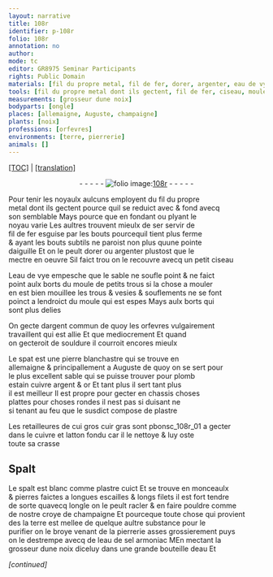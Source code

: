 ```yaml
---
layout: narrative
title: 108r
identifier: p-108r
folio: 108r
annotation: no
author:
mode: tc
editor: GR8975 Seminar Participants
rights: Public Domain
materials: [fil du propre metal, fil de fer, dorer, argenter, eau de vye, argent commun, souldure, spat, pierre blanchastre, plomb, estain, cuivre, argent, or, plastre, cuir gras, cuivre et latton fondu, crasse, Spalt, spalt, plastre cuict, pierres, croye de champaigne, eau de sel armoniac, eau]
tools: [fil du propre metal dont ils gectent, fil de fer, ciseau, moule, ongle, bouteille]
measurements: [grosseur dune noix]
bodyparts: [ongle]
places: [allemaigne, Auguste, champaigne]
plants: [noix]
professions: [orfevres]
environments: [terre, pierrerie]
animals: []
---
```


 <p><a href="{{ site.baseurl }}/diplomatic/">[TOC]</a> | <a href="{{ site.baseurl }}/texts/p-108r_tl/" target="_blank">[translation]</a></p><div class="folio" align="center">- - - - - <a href="http://gallica.bnf.fr/ark:/12148/btv1b10500001g/f221.image" target="_blank"><img src="https://cu-mkp.github.io/2017-workshop-edition/assets/photo-icon.png" alt="folio image: " style="display:inline-block; margin-bottom:-3px;"/>108r</a> - - - - - </div>  
  
Pour tenir les noyaulx aulcuns employent du <span class="tl"><span class="m">fil du propre<br/> metal</span> dont ils gectent</span> pource quil se reduict <span class="del">avec</span> & fond avecq<br/> son semblable Mays pource que en fondant ou plyant le<br/> noyau varie Les aultres trouvent mieulx de se<span class="del">r</span> servir de<br/> <span class="tl"><span class="m">fil de fer</span></span> esguise par les bouts pourcequil tient plus ferme<br/> & ayant les bouts subtils ne paroist non plus quune pointe<br/> daiguille Et on le peult <span class="m">dorer</span> ou <span class="m">argenter</span> plustost que le<br/> mectre en oeuvre Sil faict trou on le recouvre avecq un petit <span class="tl">ciseau</span>
 
L<span class="m">eau de vye</span> empesche que le sable ne soufle point & ne faict<br/> point aulx borts du <span class="tl">moule</span> de petits trous si la chose a mouler<br/> en est bien mouillee les trous & vesies & souflements ne se font<br/> poinct a lendroict du <span class="tl">moule</span> qui est espes Mays aulx borts qui<br/> sont plus delies
 
On gecte d<span class="m">argent commun</span> de quoy les <span class="pro">orfevres</span> vulgairem<span class="exp">ent</span><br/> travaillent qui est allie <span class="del">Et que</span> mediocrem<span class="exp">ent</span> Et quand<br/> on gecteroit de <span class="m">souldure</span> il courroit encores mieulx
 
Le <span class="m">spat</span> est une <span class="m">pierre blanchastre</span> qui se trouve en<br/> <span class="pl">allemaigne</span> & principallem<span class="exp">ent</span> a <span class="pl">Auguste</span> de quoy on se sert pour<br/> le plus excellent sable qui se puisse trouver pour <span class="m">plomb</span><br/> <span class="m">estain</span> <span class="m">cuivre</span> <span class="m">argent</span> & <span class="m">or</span> Et tant plus il sert tant plus<br/> il est meilleur Il est propre pour gecter en chassis choses<br/> plattes pour choses rondes il nest pas si duisant ne<br/> si tenant au feu que le susdict compose de <span class="m">plastre</span>
 
Les retailleures de <span class="del">cui</span> gros <span class="m">cuir gras</span> sont <span class="del">p</span>bonsc_108r_01 a gecter<br/> dans le <span class="m">cuivre et latton fondu</span> car il le nettoye & luy oste<br/> toute sa <span class="m">crasse</span>
 
 
  

## <span class="m">Spalt</span>

 
Le <span class="m">spalt</span> est blanc comme <span class="m">plastre cuict</span> Et se trouve en monceaulx<br/> & <span class="m">pierres</span> faictes a longues escailles & longs filets il est fort tendre<br/> de sorte quavecq l<span class="tl"><span class="bp">ongle</span></span> on le peult racler & en faire pouldre c<span class="exp">omm</span>e<br/> de n<span class="exp">ost</span>re <span class="m">croye de <span class="pl">champaigne</span></span> Et pourceque toute chose qui provient<br/> des la <span class="env">terre</span> est mellee de quelque aultre substance pour le<br/> purifier on le broye venant de la <span class="env">pierrerie</span> asses grossierem<span class="exp">ent</span> puys<br/> on le destrempe avecq de l<span class="m">eau de sel armoniac</span> <span class="del">M</span>En mecta<span class="exp">n</span>t la<br/> <span class="ms">grosseur dune <span class="pa">noix</span></span> diceluy dans une grande <span class="tl">bouteille</span> d<span class="m">eau</span> Et
 
*[continued]*
 
 